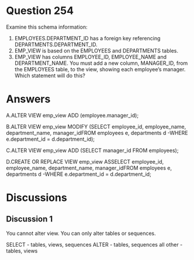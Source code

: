 # Question 254
Examine this schema information:
1. EMPLOYEES.DEPARTMENT_ID has a foreign key referencing DEPARTMENTS.DEPARTMENT_ID.
2. EMP_VIEW is based on the EMPLOYEES and DEPARTMENTS tables.
3. EMP_VIEW has columns EMPLOYEE_ID, EMPLOYEE_NAME and DEPARTMENT_NAME.
You must add a new column, MANAGER_ID, from the EMPLOYEES table, to the view,  showing each employee’s manager.
Which statement will do this?

# Answers
A.ALTER VIEW emp_view ADD (employee.manager_id);

B.ALTER VIEW emp_view MODIFY (SELECT employee_id, employee_name, department_name, manager_idFROM employees e, departments d -WHERE e.department_id = d.department_id);

C.ALTER VIEW emp_view ADD (SELECT manager_id FROM employees);

D.CREATE OR REPLACE VIEW emp_view ASSELECT employee_id, employee_name, department_name, manager_idFROM employees e, departments d -WHERE e.department_id = d.department_id;

# Discussions
## Discussion 1
You cannot alter view.
You can only alter tables or sequences.

SELECT - tables, views, sequences
ALTER - tables, sequences
all other - tables, views


